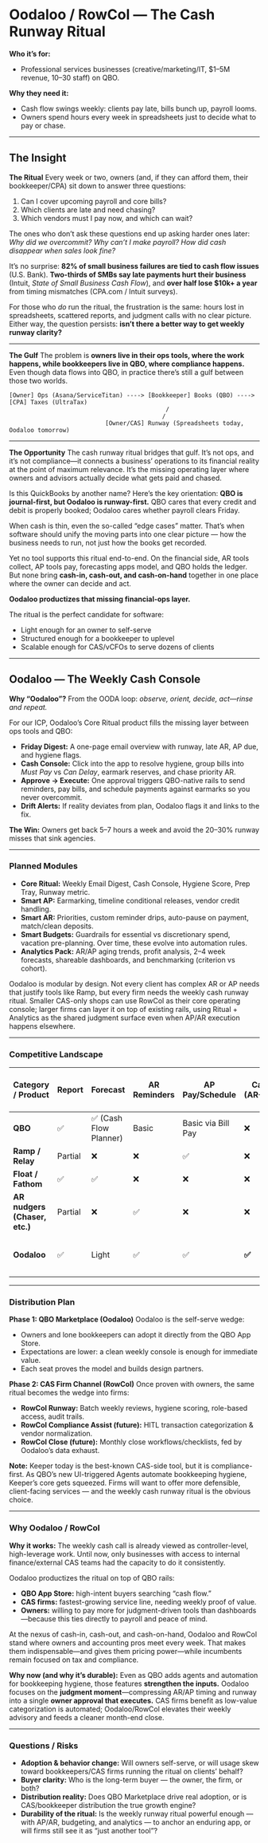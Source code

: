 # Oodaloo / RowCol — The Cash Runway Ritual

**Who it’s for:**

* Professional services businesses (creative/marketing/IT, \$1–5M revenue, 10–30 staff) on QBO.

**Why they need it:**

* Cash flow swings weekly: clients pay late, bills bunch up, payroll looms.
* Owners spend hours every week in spreadsheets just to decide what to pay or chase.

---

## The Insight

**The Ritual**
Every week or two, owners (and, if they can afford them, their bookkeeper/CPA) sit down to answer three questions:

1. Can I cover upcoming payroll and core bills?
2. Which clients are late and need chasing?
3. Which vendors must I pay now, and which can wait?

The ones who don’t ask these questions end up asking harder ones later: *Why did we overcommit? Why can’t I make payroll? How did cash disappear when sales look fine?*

It’s no surprise: **82% of small business failures are tied to cash flow issues** (U.S. Bank). **Two-thirds of SMBs say late payments hurt their business** (Intuit, *State of Small Business Cash Flow*), and **over half lose \$10k+ a year** from timing mismatches (CPA.com / Intuit surveys).

For those who *do* run the ritual, the frustration is the same: hours lost in spreadsheets, scattered reports, and judgment calls with no clear picture. Either way, the question persists: **isn’t there a better way to get weekly runway clarity?**

---

**The Gulf**
The problem is **owners live in their ops tools, where the work happens, while bookkeepers live in QBO, where compliance happens.** Even though data flows into QBO, in practice there’s still a gulf between those two worlds.

```
[Owner] Ops (Asana/ServiceTitan) ----> [Bookkeeper] Books (QBO) ----> [CPA] Taxes (UltraTax)
                                            /
                                           /
                           [Owner/CAS] Runway (Spreadsheets today, Oodaloo tomorrow)
```

---

**The Opportunity**
The cash runway ritual bridges that gulf. It’s not ops, and it’s not compliance—it connects a business’ operations to its financial reality at the point of maximum relevance. It’s the missing operating layer where owners and advisors actually decide what gets paid and chased.

Is this QuickBooks by another name? Here’s the key orientation: **QBO is journal-first, but Oodaloo is runway-first.** QBO cares that every credit and debit is properly booked; Oodaloo cares whether payroll clears Friday.

When cash is thin, even the so-called “edge cases” matter. That’s when software should unify the moving parts into one clear picture — how the business needs to run, not just how the books get recorded.

Yet no tool supports this ritual end-to-end. On the financial side, AR tools collect, AP tools pay, forecasting apps model, and QBO holds the ledger. But none bring **cash-in, cash-out, and cash-on-hand** together in one place where the owner can decide and act.

**Oodaloo productizes that missing financial-ops layer.**

The ritual is the perfect candidate for software:

* Light enough for an owner to self-serve
* Structured enough for a bookkeeper to uplevel
* Scalable enough for CAS/vCFOs to serve dozens of clients

---

## Oodaloo — The Weekly Cash Console

**Why “Oodaloo”?** From the OODA loop: *observe, orient, decide, act—rinse and repeat.*

For our ICP, Oodaloo’s Core Ritual product fills the missing layer between ops tools and QBO:

* **Friday Digest:** A one-page email overview with runway, late AR, AP due, and hygiene flags.
* **Cash Console:** Click into the app to resolve hygiene, group bills into *Must Pay* vs *Can Delay*, earmark reserves, and chase priority AR.
* **Approve → Execute:** One approval triggers QBO-native rails to send reminders, pay bills, and schedule payments against earmarks so you never overcommit.
* **Drift Alerts:** If reality deviates from plan, Oodaloo flags it and links to the fix.

**The Win:** Owners get back 5–7 hours a week and avoid the 20–30% runway misses that sink agencies.

---

### Planned Modules

* **Core Ritual:** Weekly Email Digest, Cash Console, Hygiene Score, Prep Tray, Runway metric.
* **Smart AP:** Earmarking, timeline conditional releases, vendor credit handling.
* **Smart AR:** Priorities, custom reminder drips, auto-pause on payment, match/clean deposits.
* **Smart Budgets:** Guardrails for essential vs discretionary spend, vacation pre-planning. Over time, these evolve into automation rules.
* **Analytics Pack:** AR/AP aging trends, profit analysis, 2–4 week forecasts, shareable dashboards, and benchmarking (criterion vs cohort).

Oodaloo is modular by design. Not every client has complex AR or AP needs that justify tools like Ramp, but every firm needs the weekly cash runway ritual. Smaller CAS-only shops can use RowCol as their core operating console; larger firms can layer it on top of existing rails, using Ritual + Analytics as the shared judgment surface even when AP/AR execution happens elsewhere.

---

### Competitive Landscape

| Category / Product            | Report  | Forecast              | AR Reminders | AP Pay/Schedule    | Cash Console (AR+AP+Runway) | Single Approval → QBO Actions |
| ----------------------------- | ------- | --------------------- | ------------ | ------------------ | --------------------------- | ----------------------------- |
| **QBO**                       | ✅       | ✅ (Cash Flow Planner) | Basic        | Basic via Bill Pay | ❌                           | ❌ (piecemeal)                 |
| **Ramp / Relay**              | Partial | ❌                     | ❌            | ✅                  | ❌                           | ❌ (AP-only)                   |
| **Float / Fathom**            | ✅       | ✅                     | ❌            | ❌                  | ❌                           | ❌                             |
| **AR nudgers (Chaser, etc.)** | Partial | ❌                     | ✅            | ❌                  | ❌                           | ❌                             |
| **Oodaloo**                   | ✅       | Light                 | ✅            | ✅                  | **✅**                       | **✅ (bundled, owner-first)**  |

---

### Distribution Plan

**Phase 1: QBO Marketplace (Oodaloo)**
Oodaloo is the self-serve wedge:

* Owners and lone bookkeepers can adopt it directly from the QBO App Store.
* Expectations are lower: a clean weekly console is enough for immediate value.
* Each seat proves the model and builds design partners.

**Phase 2: CAS Firm Channel (RowCol)**
Once proven with owners, the same ritual becomes the wedge into firms:

* **RowCol Runway:** Batch weekly reviews, hygiene scoring, role-based access, audit trails.
* **RowCol Compliance Assist (future):** HITL transaction categorization & vendor normalization.
* **RowCol Close (future):** Monthly close workflows/checklists, fed by Oodaloo’s data exhaust.

**Note:** Keeper today is the best-known CAS-side tool, but it is compliance-first. As QBO’s new UI-triggered Agents automate bookkeeping hygiene, Keeper’s core gets squeezed. Firms will want to offer more defensible, client-facing services — and the weekly cash runway ritual is the obvious choice.

---

### Why Oodaloo / RowCol

**Why it works:** The weekly cash call is already viewed as controller-level, high-leverage work. Until now, only businesses with access to internal finance/external CAS teams had the capacity to do it consistently.

Oodaloo productizes the ritual on top of QBO rails:

* **QBO App Store:** high-intent buyers searching “cash flow.”
* **CAS firms:** fastest-growing service line, needing weekly proof of value.
* **Owners:** willing to pay more for judgment-driven tools than dashboards—because this ties directly to payroll and peace of mind.

At the nexus of cash-in, cash-out, and cash-on-hand, Oodaloo and RowCol stand where owners and accounting pros meet every week. That makes them indispensable—and gives them pricing power—while incumbents remain focused on tax and compliance.

**Why now (and why it’s durable):** Even as QBO adds agents and automation for bookkeeping hygiene, those features **strengthen the inputs.** Oodaloo focuses on the **judgment moment**—compressing AR/AP timing and runway into a single **owner approval that executes.** CAS firms benefit as low-value categorization is automated; Oodaloo/RowCol elevates their weekly advisory and feeds a cleaner month-end close.

---

### Questions / Risks

* **Adoption & behavior change:** Will owners self-serve, or will usage skew toward bookkeepers/CAS firms running the ritual on clients’ behalf?
* **Buyer clarity:** Who is the long-term buyer — the owner, the firm, or both?
* **Distribution reality:** Does QBO Marketplace drive real adoption, or is CAS/bookkeeper distribution the true growth engine?
* **Durability of the ritual:** Is the weekly runway ritual powerful enough — with AP/AR, budgeting, and analytics — to anchor an enduring app, or will firms still see it as “just another tool”?

